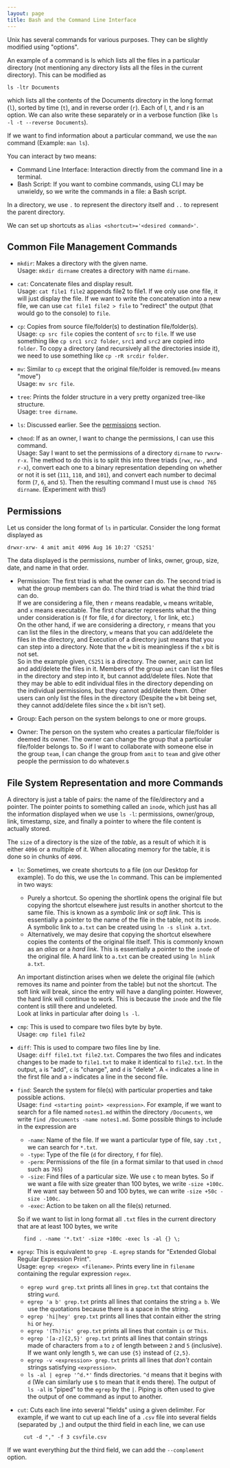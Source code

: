 ```yaml
---
layout: page
title: Bash and the Command Line Interface
---
```


<script type="text/javascript" async src="https://cdnjs.cloudflare.com/ajax/libs/mathjax/2.7.5/latest.js?config=TeX-MML-AM_CHTML" async></script>

Unix has several commands for various purposes. They can be slightly modified using "options".

An example of a command is ls which lists all the files in a particular directory (not mentioning any directory lists all the files in the current directory). This can be modified as
	
	ls -ltr Documents

which lists all the contents of the Documents directory in the long format (```l```), sorted by time (```t```), and in reverse order (```r```).
Each of l, t, and r is an option. We can also write these separately or in a verbose function (like ```ls -l -t --reverse Documents```).

If we want to find information about a particular command, we use the ```man``` command (Example: ```man ls```).

You can interact by two means:

* Command Line Interface: Interaction directly from the command line in a terminal.
* Bash Script: If you want to combine commands, using CLI may be unwieldy, so we write the commands in a file: a Bash script.

In a directory, we use ```.``` to represent the directory itself and ```..``` to represent the parent directory.

We can set up shortcuts as ```alias <shortcut>='<desired command>'```.

## Common File Management Commands

* ```mkdir```: Makes a directory with the given name.  
Usage: ```mkdir dirname``` creates a directory with name ```dirname```.

* ```cat```: Concatenate files and display result.  
Usage: ```cat file1 file2``` appends file2 to file1. If we only use one file, it will just display the file. If we want to write the concatenation into a new file, we can use ```cat file1 file2 > file``` to "redirect" the output (that would go to the console) to ```file```.

* ```cp```: Copies from source file/folder(s) to destination file/folder(s).  
Usage: ```cp src file``` copies the content of ```src``` to ```file```. If we use something like ```cp src1 src2 folder```, ```src1``` and ```src2``` are copied into ```folder```. To copy a directory (and recursively all the directories inside it), we need to use something like ```cp -rR srcdir folder```. <!--```-r``` represents that ```srcdir``` is a directory, not a file and ```-R``` means "recursive". If we just use ```-r```, it copies the folder ignoring the contents of any nested folders.-->

* ```mv```: Similar to ```cp``` except that the original file/folder is removed.(```mv``` means "move")  
Usage: ```mv src file```.

* ```tree```: Prints the folder structure in a very pretty organized tree-like structure.  
Usage: ```tree dirname```.

* ```ls```: Discussed earlier. See the [permissions](#permissions) section.

* ```chmod```: If as an owner, I want to change the permissions, I can use this command.  
Usage: Say I want to set the permissions of a directory ```dirname``` to ```rwxrw-r-x```. The method to do this is to split this into three triads (```rwx```, ```rw-```, and ```r-x```), convert each one to a binary representation depending on whether or not it is set (```111```, ```110```, and ```101```), and convert each number to decimal form (```7```, ```6```, and ```5```). Then the resulting command I must use is ```chmod 765 dirname```. (Experiment with this!)

## <a name="permissions"></a>Permissions

Let us consider the long format of ```ls``` in particular.
Consider the long format displayed as
	
	drwxr-xrw- 4 amit amit 4096 Aug 16 10:27 'CS251'

The data displayed is the permissions, number of links, owner, group, size, date, and name in that order.

* Permission: The first triad is what the owner can do. The second triad is what the group members can do. The third triad is what the third triad can do.  
If we are considering a file, then ```r``` means readable, ```w``` means writable, and ```x``` means executable. The first character represents what the thing under consideration is (```f``` for file, ```d``` for directory, ```l``` for link, etc.)  
On the other hand, if we are considering a directory, ```r``` means that you can list the files in the directory, ```w``` means that you can add/delete the files in the directory, and Execution of a directory just means that you can step into a directory. Note that the ```w``` bit is meaningless if the ```x``` bit is not set.  
So in the example given, ```CS251``` is a directory. The owner, ```amit``` can list and add/delete the files in it. Members of the group ```amit``` can list the files in the directory and step into it, but cannot add/delete files. Note that they may be able to edit individual files in the directory depending on the individual permissions, but they cannot add/delete them. Other users  can only list the files in the directory (Despite the ```w``` bit being set, they cannot add/delete files since the ```x``` bit isn't set).

* Group: Each person on the system belongs to one or more groups.
* Owner: The person on the system who creates a particular file/folder is deemed its owner. The owner can change the group that a particular file/folder belongs to. So if I want to collaborate with someone else in the group ```team```, I can change the group from ```amit``` to ```team``` and give other people the permission to do whatever.s

## File System Representation and more Commands

A directory is just a table of pairs: the name of the file/directory and a pointer. The pointer points to something called an ```inode```, which just has all the information displayed when we use ```ls -l```: permissions, owner/group, link, timestamp, size, and finally a pointer to where the file content is actually stored.

The ```size``` of a directory is the size of the _table_, as a result of which it is either ```4096``` or a multiple of it. When allocating memory for the table, it is done so in chunks of ```4096```.

* ```ln```: Sometimes, we create shortcuts to a file (on our Desktop for example). To do this, we use the ```ln``` command. This can be implemented in two ways:
	* Purely a shortcut. So opening the shortlink opens the original file but copying the shortcut elsewhere just results in another shortcut to the same file. This is known as a _symbolic link_ or _soft link_. This is essentially a pointer to the name of the file in the table, not its ```inode```. A symbolic link to ```a.txt``` can be created using ```ln -s slink a.txt```.  
	* Alternatively, we may desire that copying the shortcut elsewhere copies the contents of the original file itself. This is commonly known as an _alias_ or a _hard link_. This is essentially a pointer to the ```inode``` of the original file. A hard link to ```a.txt``` can be created using ```ln hlink a.txt```.  

	An important distinction arises when we delete the original file (which removes its name and pointer from the table) but not the shortcut. The soft link will break, since the entry will have a dangling pointer. However, the hard link will continue to work. This is because the ```inode``` and the file content is still there and undeleted.  
	Look at links in particular after doing ```ls -l```.

* ```cmp```: This is used to compare two files byte by byte.  
Usage: ```cmp file1 file2```

* ```diff```: This is used to compare two files line by line.  
Usage: ```diff file1.txt file2.txt```. Compares the two files and indicates changes to be made to ```file1.txt``` to make it identical to ```file2.txt```. In the output, ```a``` is "add", ```c``` is "change", and ```d``` is "delete". A ```<``` indicates a line in the first file and a ```>``` indicates a line in the second file.

* ```find```: Search the system for file(s) with particular properties and take possible actions.  
Usage: ```find <starting point> <expression>```. For example, if we want to search for a file named ```notes1.md``` within the directory ```/Documents```, we write ```find /Documents -name notes1.md```. Some possible things to include in the expression are
	* ```-name```: Name of the file. If we want a particular type of file, say ```.txt``` , we can search for ```*.txt```.
	* ```-type```: Type of the file (```d``` for directory, ```f``` for file).
	* ```-perm```: Permissions of the file (in a format similar to that used in ```chmod``` such as ```765```)
	* ```-size```: Find files of a particular size. We use ```c``` to mean bytes. So if we want a file with size greater than 100 bytes, we write ```-size +100c```. If we want say between 50 and 100 bytes, we can write ```-size +50c -size -100c```.
	* ```-exec```: Action to be taken on all the file(s) returned.  

	So if we want to list in long format all ```.txt``` files in the current directory that are at least 100 bytes, we write

		find . -name '*.txt' -size +100c -exec ls -al {} \;

* ```egrep```: This is equivalent to ```grep -E```. ```egrep``` stands for "Extended Global Regular Expression Print".  
Usage: ```egrep <regex> <filename>```. Prints every line in ```filename``` containing the regular expression ```regex```.
	* ```egrep wurd grep.txt``` prints all lines in ```grep.txt``` that contains the string ```wurd```.
	* ```egrep 'a b' grep.txt``` prints all lines that contains the string ```a b```. We use the quotations because there is a space in the string.
	* ```egrep 'hi|hey' grep.txt``` prints all lines that contain either the string ```hi``` or ```hey```.
	* ```egrep '(Th)?is' grep.txt``` prints all lines that contain ```is``` or ```This```.
	* ```egrep '[a-z]{2,5}' grep.txt``` prints all lines that contain strings made of characters from ```a``` to ```z``` of length between ```2``` and ```5``` (inclusive). If we want only length ```5```, we can use ```{5}``` instead of ```{2,5}```.
	* ```egrep -v <expression> grep.txt``` prints all lines that _don't_ contain strings satisfying ```<expression>```.
	* ```ls -al | egrep '^d.*'``` finds directories. ```^d``` means that it begins with ```d``` (We can similarly use ```$``` to mean that it ends there). The output of ```ls -al``` is "piped" to the ```egrep``` by the ```|```. Piping is often used to give the output of one command as input to another.

* ```cut```: Cuts each line into several "fields" using a given delimiter. For example, if we want to cut up each line of a ```.csv``` file into several fields (separated by ```,```) and output the third field in each line, we can use

		cut -d "," -f 3 csvfile.csv

If we want everything _but_ the third field, we can add the ```--complement``` option.